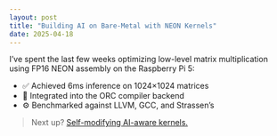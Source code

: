 ```yaml
---
layout: post
title: "Building AI on Bare-Metal with NEON Kernels"
date: 2025-04-18
---
```


I’ve spent the last few weeks optimizing low-level matrix multiplication using FP16 NEON assembly on the Raspberry Pi 5:

- ✅ Achieved 6ms inference on 1024×1024 matrices  
- 🔗 Integrated into the ORC compiler backend  
- ⚙️ Benchmarked against LLVM, GCC, and Strassen’s  

> Next up? [Self-modifying AI-aware kernels.](#)
